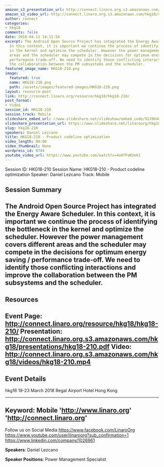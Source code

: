 ```yaml
---
amazon_s3_presentation_url: http://connect.linaro.org.s3.amazonaws.com/hkg18/presentations/hkg18-210.pdf
amazon_s3_video_url: http://connect.linaro.org.s3.amazonaws.com/hkg18/videos/hkg18-210.mp4
author: connect
categories:
- hkg18
comments: false
date: 2018-04-11 14:11:54
excerpt: The Android Open Source Project has integrated the Energy Aware Scheduler.
  In this context, it is important we continue the process of identifying the bottleneck
  in the kernel and optimize the scheduler. However the power management covers different
  areas and the scheduler may compete in the decisions for optimum energy saving /
  performance trade-off. We need to identify those conflicting interactions and improve
  the collaboration between the PM subsystems and the scheduler.
featured_image_name: HKG18-210.png
image:
  featured: true
  name: HKG18-210.png
  path: /assets/images/featured-images/HKG18-210.png
layout: resource-post
link: http://connect.linaro.org/resource/hkg18/hkg18-210/
post_format:
- Video
session_id: HKG18-210
session_track: Mobile
slideshare_embed_url: //www.slideshare.net/slideshow/embed_code/91396402
slideshare_presentation_url: https://www.slideshare.net/linaroorg/hkg18210-product-codeline-optimization
slug: hkg18-210
speakers: Daniel Lezcano
title: HKG18-210 - Product codeline optimization
video_length: 00:00
video_thumbnail: None
wordpress_id: 8744
youtube_video_url: https://www.youtube.com/watch?v=4o8fFoKUekI
---
```


Session ID: HKG18-210
Session Name: HKG18-210 - Product codeline optimization
Speaker: Daniel Lezcano
Track: Mobile


## Session Summary
The Android Open Source Project has integrated the Energy Aware Scheduler. In this context, it is important we continue the process of identifying the bottleneck in the kernel and optimize the scheduler. However the power management covers different areas and the scheduler may compete in the decisions for optimum energy saving / performance trade-off. We need to identify those conflicting interactions and improve the collaboration between the PM subsystems and the scheduler.
---------------------------------------------------
## Resources
Event Page: http://connect.linaro.org/resource/hkg18/hkg18-210/
Presentation: http://connect.linaro.org.s3.amazonaws.com/hkg18/presentations/hkg18-210.pdf
Video: http://connect.linaro.org.s3.amazonaws.com/hkg18/videos/hkg18-210.mp4
 ---------------------------------------------------
## Event Details
hkg18
19-23 March 2018 
Regal Airport Hotel Hong Kong

---------------------------------------------------
Keyword: Mobile
'http://www.linaro.org'
'http://connect.linaro.org'
---------------------------------------------------
Follow us on Social Media
https://www.facebook.com/LinaroOrg
https://www.youtube.com/user/linaroorg?sub_confirmation=1
https://www.linkedin.com/company/1026961

**Speakers**: Daniel Lezcano

**Speaker Positions**: Power Management Specialist